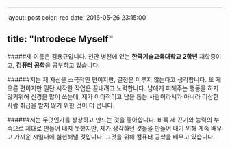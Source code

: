 ---
layout: post
color: red
date:   2016-05-26 23:15:00

title:  "Introdece Myself"
-----

#####제 이름은 김용규입니다.
천안 병천에 있는 **한국기술교육대학교 2학년** 재학중이고,
**컴퓨터 공학**을 공부하고 있습니다.

######저는 제 자신을 소극적인 편이지만, 결정은 미루지 않는다고 생각합니다.
또 게으른 편이지만 일단 시작한 작업은 끝내려고 노력합니다.
남에게 피해주는 행동을 하지 않기위해 신경을 많이 쓰는데,
제가 이타적이고 남을 돕는 사람이라서가 아니라 이상한 사람 취급을 받지 않기 위한 것이 더 큽니다.

######저는 무엇인가를 상상하고 만드는 것을 좋아합니다.
비록 제 끈기와 능력의 부족으로 제대로 만들어 내지 못했지만,
제가 생각하던 것들을 만들어 내기 위해 계속 배우고 가까운 시일내에 실현해낼 것입니다.
그것을 위해 컴퓨터 공학을 배우고 있습니다.




